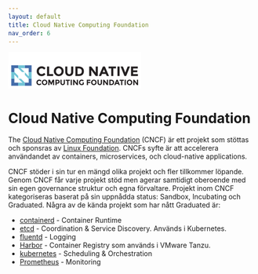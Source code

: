 ```yaml
---
layout: default
title: Cloud Native Computing Foundation
nav_order: 6
---
```


![cncf-logo](/assets/images/logo_cncf.png)

# Cloud Native Computing Foundation

The [Cloud Native Computing Foundation](https://www.cncf.io/) (CNCF) är ett projekt som stöttas och sponsras av [Linux Foundation](https://www.linuxfoundation.org/). CNCFs syfte är att accelerera användandet av containers, microservices, och cloud-native applications.

CNCF stöder i sin tur en mängd olika projekt och fler tillkommer löpande. Genom CNCF får varje projekt stöd men agerar samtidigt oberoende med sin egen governance struktur och egna förvaltare. Projekt inom CNCF kategoriseras baserat på sin uppnådda status: Sandbox, Incubating och Graduated. Några av de kända projekt som har nått Graduated är:

- [containerd](https://www.cncf.io/projects/containerd/) - Container Runtime
- [etcd](https://www.cncf.io/projects/etcd/) - Coordination & Service Discovery. Används i Kubernetes.
- [fluentd](https://www.cncf.io/projects/fluentd/) - Logging
- [Harbor](https://www.cncf.io/projects/harbor/) - Container Registry som används i VMware Tanzu.
- [kubernetes](https://www.cncf.io/projects/kubernetes/) - Scheduling & Orchestration
- [Prometheus](https://www.cncf.io/projects/prometheus/) - Monitoring
